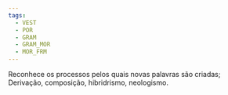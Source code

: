 ```yaml
---
tags:
  - VEST
  - POR
  - GRAM
  - GRAM_MOR
  - MOR_FRM
---
```

Reconhece os processos pelos quais novas palavras são criadas; Derivação, composição, hibridrismo, neologismo.